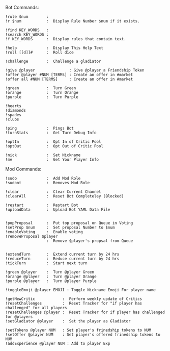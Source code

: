 Bot Commands:

    !rule $num        :
    !r $num           :  Display Rule Number $num if it exists.

    !find KEY_WORDS   :
    !search KEY_WORDS :
    !f KEY_WORDS      :  Display rules that contain text.

    !help             :  Display This Help Text
    !roll [[d]]#      :  Roll dice

    !challenge        :  Challenge a gladiator

    !give @player               : Give @player a Friendship Token
    !offer @player #NUM [TERMS] : Create an offer in #market
    !offer all #NUM [TERMS]     : Create an offer in #market

    !green            :  Turn Green
    !orange           :  Turn Orange
    !purple           :  Turn Purple

    !hearts
    !diamonds
    !spades
    !clubs

    !ping             :  Pings Bot
    !turnStats        :  Get Turn Debug Info

    !optIn            :  Opt In of Critic Pool
    !optOut           :  Opt Out of Critic Pool

    !nick             :  Set Nickname
    !me               :  Get Your Player Info

Mod Commands:

    !sudo             :  Add Mod Role
    !sudont           :  Removes Mod Role

    !clear            :  Clear Current Channel
    !clearAll         :  Reset Bot Completeley (Blocked)

    !restart          :  Restart Bot
    !uploadData       :  Upload Bot YAML Data File


    !popProposal      :  Put top proposal on Queue in Voting
    !setProp $num     :  Set proposal Number to $num
    !enableVoting     :  Enable voting 
    !removeProposal $player
                      :  Remove $player's propsal from Queue


    !extendTurn       :  Extend current turn by 24 hrs
    !reduceTurn       :  Reduce current turn by 24 hrs
    !tickTurn         :  Start next turn

    !green @player    :  Turn @player Green
    !orange @player   :  Turn @player Orange
    !purple @player   :  Turn @player Purple

    !toggleEmoji @player EMOJI : Toggle Nickname Emoji For player name

    !getNewCritic            :  Perform weekly update of Critics
    !resetChallenges         :  Reset Tracker for "if player has challenged" for all players
    !resetChallenges @player :  Reset Tracker for if player has challenged for @players
    !setGladiator @player    :  Set the player as Gladiator

    !setTokens @player NUM   : Set player's frinedship tokens to NUM
    !setOffer @player NUM    : Set player's offered frinedship tokens to NUM
    !addExperience @player NUM : Add to player Exp
